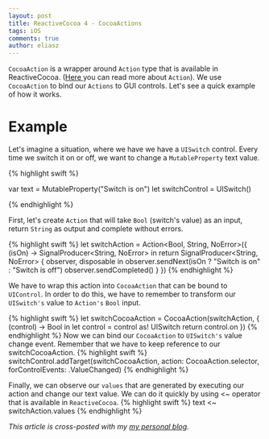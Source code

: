 ```yaml
---
layout: post
title: ReactiveCocoa 4 - CocoaActions
tags: iOS
comments: true
author: eliasz
---
```


`CocoaAction` is a wrapper around `Action` type that is available in ReactiveCocoa. ([Here ](http://eluss.github.io/reactivecocoa-4-action/) you can read more about `Action`). We use `CocoaAction` to bind our `Actions` to GUI controls. Let's see a quick example of how it works.

Example
===
Let's imagine a situation, where we have we have a `UISwitch` control. Every time we switch it on or off, we want to change a `MutableProperty` text value.

{% highlight swift %}

var text = MutableProperty<String>("Switch is on")
let switchControl = UISwitch()

{% endhighlight %}

First, let's create `Action` that will take `Bool` (switch's value) as an input, return `String` as output and complete without errors.

{% highlight swift %}
let switchAction = Action<Bool, String, NoError>({ (isOn) -> SignalProducer<String, NoError> in
  return SignalProducer<String, NoError> { observer, disposable in
    observer.sendNext(isOn ? "Switch is on" : "Switch is off")
    observer.sendCompleted()
  }
})
{% endhighlight %}

We have to wrap this action into `CocoaAction` that can be bound to `UIControl`. In order to do this, we have to remember to transform our `UISwitch's` value to `Action's` `Bool` input.

{% highlight swift %}
let switchCocoaAction = CocoaAction(switchAction, { (control) -> Bool in
    let control = control as! UISwitch
    return control.on
})
{% endhighlight %}
Now we can bind our `CocoaAction` to `UISwitch's` value change event. Remember that we have to keep reference to our switchCocoaAction.
{% highlight swift %}
switchControl.addTarget(switchCocoaAction, action: CocoaAction.selector, forControlEvents: .ValueChanged)
{% endhighlight %}

Finally, we can observe our `values` that are generated by executing our action and change our text value. We can do it quickly by using <~ operator that is available in `ReactiveCocoa`.
{% highlight swift %}
text <~ switchAction.values
{% endhighlight %}

*This article is cross-posted with my [my personal blog](http://eluss.github.io/).*
